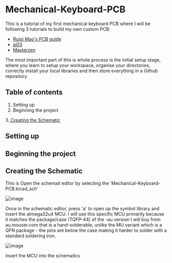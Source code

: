 # Mechanical-Keyboard-PCB
 This is a tutorial of my first mechanical keyboard PCB where I will be following 3 tutorials to build my own custom PCB:
 
 - [Ruiqi Mao's PCB guide](https://wiki.ai03.com/link/24#bkmrk-from-ruiqi-mao%27s-pcb)
 - [ai03](https://wiki.ai03.com/books/pcb-design)
 - [Masterzen](https://www.masterzen.fr/2020/05/03/designing-a-keyboard-part-1/)

The most important part of this is whole process is the initial setup stage, where you learn to setup your workspace, organise your directories, correctly install your local libraries and then store everything in a Github repository.

## Table of contents

1. Setting up
2. Beginning the project

3.[ Creating the Schematic](https://github.com/g0tMarks/Mechanical-Keyboard-PCB/edit/main/README.md#creating-the-schematic)

## Setting up


## Beginning the project


## Creating the Schematic

This is Open the schemait editor by selecting the 'Mechanical-Keyboard-PCB.kicad_sch'

![image](https://github.com/g0tMarks/Mechanical-Keyboard-PCB/assets/37822503/32c0f618-3128-439a-94da-480f43c86f91)

Once in the schematic editor, press 'a' to open up the symbol library and insert the atmega32u4 MCU. I will use this specific MCU primarily because it matches the package/case (TQFP-44) of the -au version I will buy from au.mouser.com that is a hand-solderable, unlike the MU variant which is a QFN package - the pins are below the case making it harder to solder with a standard soldering iron.

![image](https://github.com/g0tMarks/Mechanical-Keyboard-PCB/assets/37822503/b93087e0-8d9c-4700-a14e-ed060c084943)

Insert the MCU into the schematics 
